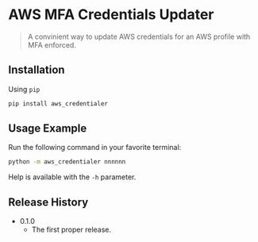 # AWS MFA Credentials Updater

> A convinient way to update AWS credentials for an AWS profile with MFA enforced.

## Installation

Using `pip`

```sh
pip install aws_credentialer
```

## Usage Example

Run the following command in your favorite terminal:

```sh
python -m aws_credentialer nnnnnn
```

Help is available with the `-h` parameter.

## Release History

* 0.1.0
  * The first proper release.
